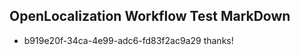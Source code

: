 ## OpenLocalization Workflow Test MarkDown
* b919e20f-34ca-4e99-adc6-fd83f2ac9a29 
thanks!<!--HONumber=Mar16_HO2-->
